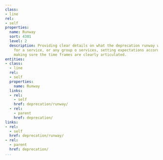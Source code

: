 ```yaml
---
class:
- line
rel:
- self
properties:
  name: Runway
  sort: 4301
  level: 2
  description: Providing clear details on what the deprecation runway will look like
    for a service, or any group o services, setting expectations accordingly, and
    making sure the time frames are clearly articulated.
entities:
- class:
  - line
  rel:
  - self
  properties:
    name: Runway
  links:
  - rel:
    - self
    href: deprecation/runway/
  - rel:
    - parent
    href: deprecation/
links:
- rel:
  - self
  href: deprecation/runway/
- rel:
  - parent
  href: deprecation/
...
```

